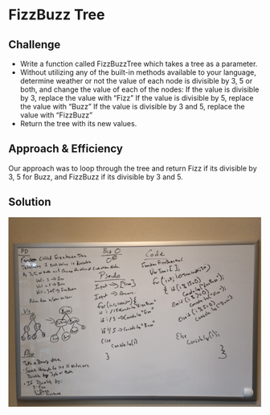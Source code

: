 # FizzBuzz Tree
<!-- Short summary or background information -->

## Challenge
<!-- Description of the challenge -->
- Write a function called FizzBuzzTree which takes a tree as a parameter.
- Without utilizing any of the built-in methods available to your language, determine weather or not the value of each node is divisible by 3, 5 or both, and change the value of each of the nodes:
If the value is divisible by 3, replace the value with “Fizz”
If the value is divisible by 5, replace the value with “Buzz”
If the value is divisible by 3 and 5, replace the value with “FizzBuzz”
- Return the tree with its new values.
## Approach & Efficiency
<!-- What approach did you take? Why? What is the Big O space/time for this approach? -->
Our approach was to loop through the tree and return Fizz if its divisible by 3, 5 for Buzz, and FizzBuzz if its divisible by 3 and 5.
## Solution
<!-- Embedded whiteboard image -->
![](./asset/whiteboard.png)